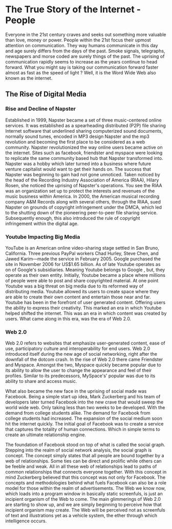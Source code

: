 # The True Story of the Internet - People 

Everyone in the 21st century craves and seeks out something more valuable than love, money or power. People within the 21st focus their upmost attention 
on communication. They way humans communicate in this day and age surely differs from the days of the past. Smoke signals, telegraphs, newspapers and morse coded are surely things of the past. 
The uprising of communication rapidly seems to increase as the years continue to head forward. What you might say is taking our communication forward faster almost as fast as the speed of light ? Well, it is the Word Wide Web also known as the internet. 

## The Rise of Digital Media 

### Rise and Decline of Napster
Established in 1999, Napster became a set of three music-centered online services. It was established as a spearheading distributed (P2P) file sharing Internet software that underlined sharing computerized sound documents, normally sound tunes, encoded in MP3 design Napster and the mp3 revolution and becoming the first place to be considered as a web community. Napster revolutionized the way online users became active on the internet. 
Sites such as facebook, friendster and myspace were looking to replicate the same community based hub that Napster transformed into. Napster was a hobby which later turned into a business where future venture capitalist would want to get their hands on. The success that Napster was beginning to gain had not gone unnoticed. Taken noticed by the head of the Recording Industry Association of America (RIAA), Hilary Rosen, she noticed the uprising of 
Napster's operations. You see the RIAA was an organization set up to protect the interests and revenues of the music business within America. In 2000, the American musical recording company A&M Records along with several others, through the RIAA, sued Napster on grounds of copyright infringement under the DMCA, which led to the shutting down of the pioneering peer-to-peer file sharing service. Subsequently enough, this also introduced the rule of copyright infringement within the digital age. 
 
 
### Youtube Impacting Big Media 

YouTube is an American online video-sharing stage settled in San Bruno, California. Three previous PayPal workers Chad Hurley, Steve Chen, and Jawed Karim—made the service in February 2005. Google purchased the site in November 2006 for US$1.65 billion. 
As of late Youtube operates as on of Google's subsidiaries. Meaning Youtube belongs to Google , but, they operate as their own entity. Initially, Youtube became a place where millions of people were able to post and share copyrighted material. At one point Youtube was a big threat on big media due to its reformed way of distributing media. 
Youtube allowed its users to create space where they are able to create their own content and entertain those near and far. Youtube has been in the forefront of user generated content. Offering users the ability to express their creativity. This marked an era in which Youtube helped shifted the internet. This was an era in which content was created by users. What came along in this era, 
was the era of Web 2.0. 


### Web 2.0 

Web 2.0 refers to websites that emphasize user-generated content, ease of use, participatory culture and interoperability for end users. Web 2.0 introduced itself during the new age of social networking, right after the downfall of the dotcom crash. In the rise of Web 2.0 there came Friendster and Myspace. Amongst the two, Myspace quickly became popular due to its ability to allow the user to change the appearance and feel of their profiles. Similar to its predecessors, MySpace's' popular was due to its ability to share and access music. 

What also became the new face in the uprising of social made was Facebook. Being a simple start up idea, Mark Zuckerberg and his team of developers later turned Facebook into the new crave that would sweep the world wide web. Only taking less than two weeks to be developed. With the demand from college students alike. The demand for Facebook from college students had increased. The expansion of the social medium soon hit the internet quickly. The initial goal of Facebook was to create a service that captures the totality of human connections. Which in simple terms to create an ultimate relationship engine.
  
The foundation of Facebook stood on top of what is called the social graph. Stepping into the realm of social network analysis, the social graph is concept. The concept simply states that all people are bound together by a web of relationships. Some ties can be direct and prolific while others can be feeble and weak. All in all these web of relationships lead to paths of common relationships that connects everyone together. With this concept in mind Zuckerberg believed that this concept was not only for Facebook. The concepts and methodologies behind what fuels Facebook can also be a role model for those 
within the realm of advertisements. 
The Web we know now, which loads into a program window in basically static screenfuls, is just an incipient organism of the Web to come. The main glimmerings of Web 2.0 are starting to show up, and we are simply beginning to perceive how that incipient organism may create. The Web will be perceived not as screenfuls of text and illustrations yet as a vehicle system, the ether through which intelligence occurs.